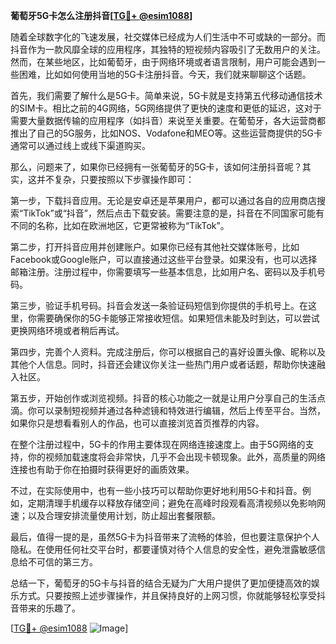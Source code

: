 **葡萄牙5G卡怎么注册抖音[[TG💪+ @esim1088](https://t.me/s/esim1088)]**

随着全球数字化的飞速发展，社交媒体已经成为人们生活中不可或缺的一部分。而抖音作为一款风靡全球的应用程序，其独特的短视频内容吸引了无数用户的关注。然而，在某些地区，比如葡萄牙，由于网络环境或者语言限制，用户可能会遇到一些困难，比如如何使用当地的5G卡注册抖音。今天，我们就来聊聊这个话题。

首先，我们需要了解什么是5G卡。简单来说，5G卡就是支持第五代移动通信技术的SIM卡。相比之前的4G网络，5G网络提供了更快的速度和更低的延迟，这对于需要大量数据传输的应用程序（如抖音）来说至关重要。在葡萄牙，各大运营商都推出了自己的5G服务，比如NOS、Vodafone和MEO等。这些运营商提供的5G卡通常可以通过线上或线下渠道购买。

那么，问题来了，如果你已经拥有一张葡萄牙的5G卡，该如何注册抖音呢？其实，这并不复杂，只要按照以下步骤操作即可：

第一步，下载抖音应用。无论是安卓还是苹果用户，都可以通过各自的应用商店搜索“TikTok”或“抖音”，然后点击下载安装。需要注意的是，抖音在不同国家可能有不同的名称，比如在欧洲地区，它更常被称为“TikTok”。

第二步，打开抖音应用并创建账户。如果你已经有其他社交媒体账号，比如Facebook或Google账户，可以直接通过这些平台登录。如果没有，也可以选择邮箱注册。注册过程中，你需要填写一些基本信息，比如用户名、密码以及手机号码。

第三步，验证手机号码。抖音会发送一条验证码短信到你提供的手机号上。在这里，你需要确保你的5G卡能够正常接收短信。如果短信未能及时到达，可以尝试更换网络环境或者稍后再试。

第四步，完善个人资料。完成注册后，你可以根据自己的喜好设置头像、昵称以及其他个人信息。同时，抖音还会建议你关注一些热门用户或者话题，帮助你快速融入社区。

第五步，开始创作或浏览视频。抖音的核心功能之一就是让用户分享自己的生活点滴。你可以录制短视频并通过各种滤镜和特效进行编辑，然后上传至平台。当然，如果你只是想看看别人的作品，也可以直接浏览首页推荐的内容。

在整个注册过程中，5G卡的作用主要体现在网络连接速度上。由于5G网络的支持，你的视频加载速度将会非常快，几乎不会出现卡顿现象。此外，高质量的网络连接也有助于你在拍摄时获得更好的画质效果。

不过，在实际使用中，也有一些小技巧可以帮助你更好地利用5G卡和抖音。例如，定期清理手机缓存以释放存储空间；避免在高峰时段观看高清视频以免影响网速；以及合理安排流量使用计划，防止超出套餐限额。

最后，值得一提的是，虽然5G卡为抖音带来了流畅的体验，但也要注意保护个人隐私。在使用任何社交平台时，都要谨慎对待个人信息的安全性，避免泄露敏感信息给不可信的第三方。

总结一下，葡萄牙的5G卡与抖音的结合无疑为广大用户提供了更加便捷高效的娱乐方式。只要按照上述步骤操作，并且保持良好的上网习惯，你就能够轻松享受抖音带来的乐趣了。

[[TG💪+ @esim1088](https://t.me/s/esim1088) ![Image](https://i.postimg.cc/4NQfJmqS/Snipaste-2025-05-13-00-14-12.png)]